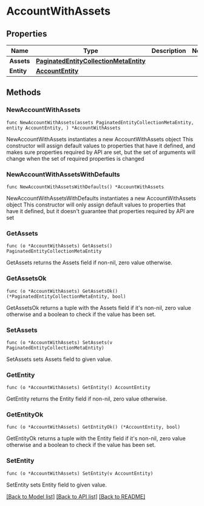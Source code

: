 # AccountWithAssets

## Properties

Name | Type | Description | Notes
------------ | ------------- | ------------- | -------------
**Assets** | [**PaginatedEntityCollectionMetaEntity**](PaginatedEntityCollectionMetaEntity.md) |  | 
**Entity** | [**AccountEntity**](AccountEntity.md) |  | 

## Methods

### NewAccountWithAssets

`func NewAccountWithAssets(assets PaginatedEntityCollectionMetaEntity, entity AccountEntity, ) *AccountWithAssets`

NewAccountWithAssets instantiates a new AccountWithAssets object
This constructor will assign default values to properties that have it defined,
and makes sure properties required by API are set, but the set of arguments
will change when the set of required properties is changed

### NewAccountWithAssetsWithDefaults

`func NewAccountWithAssetsWithDefaults() *AccountWithAssets`

NewAccountWithAssetsWithDefaults instantiates a new AccountWithAssets object
This constructor will only assign default values to properties that have it defined,
but it doesn't guarantee that properties required by API are set

### GetAssets

`func (o *AccountWithAssets) GetAssets() PaginatedEntityCollectionMetaEntity`

GetAssets returns the Assets field if non-nil, zero value otherwise.

### GetAssetsOk

`func (o *AccountWithAssets) GetAssetsOk() (*PaginatedEntityCollectionMetaEntity, bool)`

GetAssetsOk returns a tuple with the Assets field if it's non-nil, zero value otherwise
and a boolean to check if the value has been set.

### SetAssets

`func (o *AccountWithAssets) SetAssets(v PaginatedEntityCollectionMetaEntity)`

SetAssets sets Assets field to given value.


### GetEntity

`func (o *AccountWithAssets) GetEntity() AccountEntity`

GetEntity returns the Entity field if non-nil, zero value otherwise.

### GetEntityOk

`func (o *AccountWithAssets) GetEntityOk() (*AccountEntity, bool)`

GetEntityOk returns a tuple with the Entity field if it's non-nil, zero value otherwise
and a boolean to check if the value has been set.

### SetEntity

`func (o *AccountWithAssets) SetEntity(v AccountEntity)`

SetEntity sets Entity field to given value.



[[Back to Model list]](../README.md#documentation-for-models) [[Back to API list]](../README.md#documentation-for-api-endpoints) [[Back to README]](../README.md)


